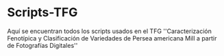 # Scripts-TFG
Aquí se encuentran todos los scripts usados en el TFG ''Caracterización Fenotípica y Clasificación de Variedades de Persea americana Mill a partir de Fotografías Digitales''
